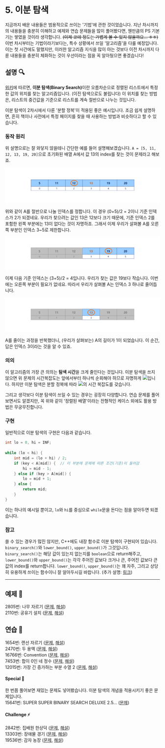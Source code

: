 # 5. 이분 탐색
지금까지 배운 내용들은 범용적으로 쓰이는 '기법'에 관한 것이었습니다. 지난 차시까지의 내용들을 충분히 이해하고 예제와 연습 문제들을 많이 풀어봤다면, 웬만큼의 PS 기본기는 쌓였을 것이라 생각합니다. ~~(이제 코테 정도는 가볍게 볼 수 있지 않을까요... ㅎㅎ)~~ 이번 차시부터는 기법이라기보다는, 특수 상황에서 쓰일 '알고리즘'을 다룰 예정입니다. 이는 첫 시간에도 말했지만, 이러한 알고리즘 지식을 많이 아는 것보다 이전 차시까지 다룬 내용들을 충분히 체화하는 것이 우선이라는 점을 꼭 알아뒀으면 좋겠습니다!

## 설명 🔍
[위키](https://ko.wikipedia.org/wiki/%EC%9D%B4%EC%A7%84_%EA%B2%80%EC%83%89_%EC%95%8C%EA%B3%A0%EB%A6%AC%EC%A6%98)에 따르면, <b>이분 탐색(Binary Search)</b>이란 오름차순으로 정렬된 리스트에서 특정한 값의 위치를 찾는 알고리즘입니다. (이진 탐색으로도 불립니다) 이 위치를 찾는 방법은, 리스트의 중간값을 기준으로 리스트를 계속 절반으로 나누는 것입니다.  

이분 탐색이 2차시에서 다룬 '분할 정복'이 적용된 좋은 예시입니다. 조금 쉽게 설명하면, 흔히 책이나 사전에서 특정 페이지를 찾을 때 사용하는 방법과 비슷하다고 할 수 있습니다.  

### 동작 원리
위 설명으로는 잘 와닿지 않을테니 간단한 예를 들어 설명해보겠습니다. `A = [5, 11, 12, 13, 19, 20]`으로 초기화된 배열 A에서 값 13의 index를 찾는 것이 문제라고 해보죠.  

![example1](/image/5차시/ex1.PNG)

위와 같이 A를 절반으로 나눌 인덱스를 정합니다. 이 경우 (0+5)/2 = 2이니 기준 인덱스가 2가 되겠네요. 우리가 찾으려는 값인 13은 12보다 크기 때문에, 기준 인덱스 2를 포함한 왼쪽 부분에는 13이 없다는 것이 자명하죠. 그래서 이제 우리가 살펴볼 A를 오른쪽 부분인 인덱스 3~5로 제한합니다.  

![example2](/image/5차시/ex2.PNG)

이제 다음 기준 인덱스는 (3+5)/2 = 4입니다. 우리가 찾는 값은 19보다 작습니다. 이번에는 오른쪽 부분이 필요가 없네요. 따라서 우리가 살펴볼 A는 인덱스 3 하나로 줄어듭니다.

![example3](/image/5차시/ex3.PNG)

A를 줄이는 과정을 반복했더니, (우리가 살펴보는) A의 길이가 1이 되었습니다. 이 순간, 답은 인덱스 3이라는 것을 알 수 있죠.  

### 의의
이 알고리즘의 가장 큰 의의는 <b>탐색 시간</b>을 크게 줄인다는 것입니다. 이분 탐색을 쓰지 않으면 위 문제의 시간복잡도는 앞에서부터 하나씩 순회해야 하므로 자명하게 <img src="https://latex.codecogs.com/svg.latex?O(n)"/>입니다. 하지만 이분 탐색은 분할 정복에 따라 <img src="https://latex.codecogs.com/svg.latex?O(lg(n))"/>의 시간 복잡도를 갖습니다.  

그리고 생각보다 이분 탐색이 쓰일 수 있는 경우는 굉장히 다양합니다. 연습 문제를 풀어보면서도 알겠지만, 꼭 위와 같이 '정렬된 배열'이라는 전형적인 케이스 외에도 활용 방법은 무궁무진합니다.  

### 구현
일반적으로 이분 탐색의 구현은 다음과 같습니다.
```cpp
int lo = 0, hi = INF;

while (lo < hi) {
    int mid = (lo + hi) / 2;
    if (key < A[mid]) {  // 이 부분에 문제에 따른 조건(기준)이 들어감
        hi = mid - 1;
    } else if (key > A[mid]) {
        lo = mid + 1;
    } else {
        return mid;
    }
}
```
이는 하나의 예시일 뿐이고, `lo`와 `hi`를 중심으로 `while`문을 돈다는 점을 알아두면 되겠습니다.  

### 참고
쓸 수 있는 경우가 많진 않지만, C++에도 내장 함수로 이분 탐색이 구현되어 있습니다. `binary_search()`와 `lower_bound()`, `upper_bound()`가 그것입니다. `binary_search()`는 해당 값이 있는지 없는지를 `boolean`으로 return해주고, `lower_bound()`와 `upper_bound()`는 각각 주어진 값보다 크거나 큰, 주어진 값보다 큰 값의 index를 return합니다. `lower_bound()`, `upper_bound()`는 꽤 자주, 그리고 상당히 유용하게 쓰이는 함수이니 잘 알아두시길 바랍니다. (추가 설명: [링크](https://breakcoding.tistory.com/188))  

---

## 예제 🎲
2805번: 나무 자르기 ([문제](https://www.acmicpc.net/problem/2805), [해설](https://github.com/skku-npc/class-intermediate/blob/master/4.%20Dynamic%20Programming/2805.cpp))  
2110번: 공유기 설치 ([문제](https://www.acmicpc.net/problem/2110), [해설](https://github.com/skku-npc/class-intermediate/blob/master/4.%20Dynamic%20Programming/2110.cpp))  

## 연습 🏓
1654번: 랜선 자르기 ([문제](https://www.acmicpc.net/problem/1654), [해설](https://github.com/skku-npc/class-intermediate/blob/master/4.%20Dynamic%20Programming/1654.cpp))  
2470번: 두 용액 ([문제](https://www.acmicpc.net/problem/2470), [해설](https://github.com/skku-npc/class-intermediate/blob/master/4.%20Dynamic%20Programming/2470.cpp))  
16766번: Convention ([문제](https://www.acmicpc.net/problem/16766), [해설](https://github.com/skku-npc/class-intermediate/blob/master/4.%20Dynamic%20Programming/16766.cpp))  
7453번: 합이 0인 네 정수 ([문제](https://www.acmicpc.net/problem/7453), [해설](https://github.com/skku-npc/class-intermediate/blob/master/4.%20Dynamic%20Programming/7453.cpp))  
12015번: 가장 긴 증가하는 부분 수열 2 ([문제](https://www.acmicpc.net/problem/12015), [해설](https://github.com/skku-npc/class-intermediate/blob/master/4.%20Dynamic%20Programming/12015.cpp))  

#### Special 🎁
한 번쯤 풀어보면 재밌는 문제도 넣어봤습니다. 이분 탐색의 개념을 적용시키기 좋은 문제입니다.  
15641번: SUPER SUPER BINARY SEARCH DELUXE 2.5... ([문제](https://www.acmicpc.net/problem/15641))  

#### Challenge ⚡
2842번: 집배원 한상덕 ([문제](https://www.acmicpc.net/problem/2842), [해설](https://github.com/skku-npc/class-intermediate/blob/master/4.%20Dynamic%20Programming/2842.cpp))  
13303번: 장애물 경기 ([문제](https://www.acmicpc.net/problem/13303), [해설](https://github.com/skku-npc/class-intermediate/blob/master/4.%20Dynamic%20Programming/13303.cpp))  
19536번: 감자 농장 ([문제](https://www.acmicpc.net/problem/19536), [해설](https://github.com/skku-npc/class-intermediate/blob/master/4.%20Dynamic%20Programming/19536.cpp))  
